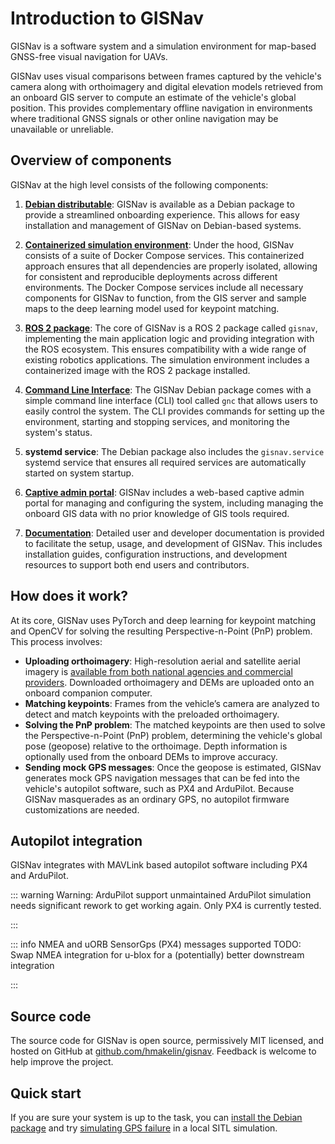# Introduction to GISNav

<!--@include: ./shared/warning-simulation-use-only.md-->

GISNav is a software system and a simulation environment for map-based GNSS-free visual navigation for UAVs.

GISNav uses visual comparisons between frames captured by the vehicle's camera along with orthoimagery and digital elevation models retrieved from an onboard GIS server to compute an estimate of the vehicle's global position. This provides complementary offline navigation in environments where traditional GNSS signals or other online navigation may be unavailable or unreliable.

## Overview of components

GISNav at the high level consists of the following components:

1. [**Debian distributable**](/install-from-debian-package): GISNav is available as a Debian package to provide a streamlined onboarding experience. This allows for easy installation and management of GISNav on Debian-based systems.

2. [**Containerized simulation environment**](/deploy-with-docker-compose): Under the hood, GISNav consists of a suite of Docker Compose services. This containerized approach ensures that all dependencies are properly isolated, allowing for consistent and reproducible deployments across different environments. The Docker Compose services include all necessary components for GISNav to function, from the GIS server and sample maps to the deep learning model used for keypoint matching.

3. [**ROS 2 package**](/reference/index): The core of GISNav is a ROS 2 package called `gisnav`, implementing the main application logic and providing integration with the ROS ecosystem. This ensures compatibility with a wide range of existing robotics applications. The simulation environment includes a containerized image with the ROS 2 package installed.

4. [**Command Line Interface**](/gisnav-cli): The GISNav Debian package comes with a simple command line interface (CLI) tool called `gnc` that allows users to easily control the system. The CLI provides commands for setting up the environment, starting and stopping services, and monitoring the system's status.

5. **systemd service**: The Debian package also includes the `gisnav.service` systemd service that ensures all required services are automatically started on system startup.

6. [**Captive admin portal**](/admin-portal): GISNav includes a web-based captive admin portal for managing and configuring the system, including managing the onboard GIS data with no prior knowledge of GIS tools required.

7. [**Documentation**](/index): Detailed user and developer documentation is provided to facilitate the setup, usage, and development of GISNav. This includes installation guides, configuration instructions, and development resources to support both end users and contributors.

## How does it work?

At its core, GISNav uses PyTorch and deep learning for keypoint matching and OpenCV for solving the resulting Perspective-n-Point (PnP) problem. This process involves:
- **Uploading orthoimagery**: High-resolution aerial and satellite aerial imagery is [available from both national agencies and commercial providers](/setup-gis-server#orthoimagery-and-dems). Downloaded orthoimagery and DEMs are uploaded onto an onboard companion computer.
- **Matching keypoints**: Frames from the vehicle’s camera are analyzed to detect and match keypoints with the preloaded orthoimagery.
- **Solving the PnP problem**: The matched keypoints are then used to solve the Perspective-n-Point (PnP) problem, determining the vehicle's global pose (geopose) relative to the orthoimage. Depth information is optionally used from the onboard DEMs to improve accuracy.
- **Sending mock GPS messages**: Once the geopose is estimated, GISNav generates mock GPS navigation messages that can be fed into the vehicle's autopilot software, such as PX4 and ArduPilot. Because GISNav masquerades as an ordinary GPS, no autopilot firmware customizations are needed.

## Autopilot integration

GISNav integrates with MAVLink based autopilot software including PX4 and ArduPilot.

::: warning Warning: ArduPilot support unmaintained
ArduPilot simulation needs significant rework to get working again. Only PX4 is currently tested.

:::

::: info NMEA and uORB SensorGps (PX4) messages supported
TODO: Swap NMEA integration for u-blox for a (potentially) better downstream integration

:::

## Source code

The source code for GISNav is open source, permissively MIT licensed, and hosted on GitHub at [github.com/hmakelin/gisnav](https://github.com/hmakelin/gisnav). Feedback is welcome to help improve the project.

## Quick start

If you are sure your system is up to the task, you can [install the Debian package](/install-from-debian-package) and try [simulating GPS failure](/sitl-local) in a local SITL simulation.
